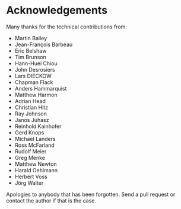 Acknowledgements
================

Many thanks for the technical contributions from:

* Martin Bailey
* Jean-François Barbeau
* Eric Belshaw
* Tim Brunson
* Hann-Huei Chiou
* John Desrosiers
* Lars DIECKOW
* Chapman Flack
* Anders Hammarquist
* Matthew Harmon
* Adrian Head
* Christian Hitz
* Ray Johnson
* Janos Juhasz
* Reinhold Kainhofer
* Gerd Knops
* Michael Landers
* Ross McFarland
* Rudolf Meier
* Greg Menke
* Matthew Newton
* Harald Oehlmann
* Herbert Voss
* Jörg Walter

Apologies to anybody that has been forgotten. Send a pull request or contact
the author if that is the case.


